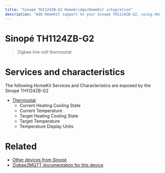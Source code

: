 ```yaml
---
title: "Sinopé TH1124ZB-G2 Homebridge/HomeKit integration"
description: "Add HomeKit support to your Sinopé TH1124ZB-G2, using Homebridge, Zigbee2MQTT and homebridge-z2m."
---
```

<!---
This file has been GENERATED using src/docgen/docgen.ts
DO NOT EDIT THIS FILE MANUALLY!
-->
# Sinopé TH1124ZB-G2
> Zigbee line volt thermostat


# Services and characteristics
The following HomeKit Services and Characteristics are exposed by
the Sinopé TH1124ZB-G2

* [Thermostat](../../climate.md)
  * Current Heating Cooling State
  * Current Temperature
  * Target Heating Cooling State
  * Target Temperature
  * Temperature Display Units


# Related
* [Other devices from Sinopé](../index.md#sinope)
* [Zigbee2MQTT documentation for this device](https://www.zigbee2mqtt.io/devices/TH1124ZB-G2.html)